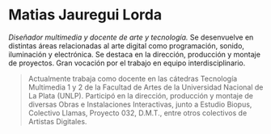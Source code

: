 # Matias Jauregui Lorda

*Diseñador multimedia y docente de arte y tecnología.* Se desenvuelve en distintas áreas relacionadas al arte digital como programación, sonido, iluminación y electrónica. Se destaca en la dirección, producción y montaje de proyectos. Gran vocación por el trabajo en equipo interdisciplinario.

> Actualmente trabaja como docente en las cátedras Tecnología Multimedia 1 y 2 de la Facultad de Artes de la Universidad Nacional de La Plata (UNLP). Participó en la dirección, producción y montaje de diversas Obras e Instalaciones Interactivas, junto a Estudio Biopus, Colectivo Llamas, Proyecto 032, D.M.T., entre otros colectivos de Artistas Digitales.
